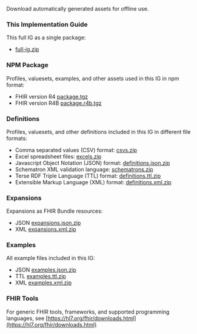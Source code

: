 Download automatically generated assets for offline use.

### This Implementation Guide

This full IG as a single package:
* [full-ig.zip](full-ig.zip)

### NPM Package

Profiles, valuesets, examples, and other assets used in this IG in npm format:
* FHIR version R4 [package.tgz](package.tgz)
* FHIR version R4B [package.r4b.tgz](package.r4b.tgz)

### Definitions

Profiles, valuesets, and other definitions included in this IG in different file formats:
* Comma separated values (CSV) format: [csvs.zip](csvs.zip)
* Excel spreadsheet files: [excels.zip](excels.zip)
* Javascript Object Notation (JSON) format: [definitions.json.zip](definitions.json.zip)
* Schematron XML validation language: [schematrons.zip](schematrons.zip)
* Terse RDF Triple Language (TTL) format: [definitions.ttl.zip](definitions.ttl.zip)
* Extensible Markup Language (XML) format: [definitions.xml.zip](definitions.xml.zip)

### Expansions

Expansions as FHIR Bundle resources:
* JSON [expansions.json.zip](expansions.json.zip)
* XML [expansions.xml.zip]()

### Examples

All example files included in this IG:
* JSON [examples.json.zip](examples.json.zip)
* TTL [examples.ttl.zip](examples.ttl.zip)
* XML [examples.xml.zip](examples.xml.zip)

### FHIR Tools
For generic FHIR tools, frameworks, and supported programming languages, see
[https://hl7.org/fhir/downloads.html](https://hl7.org/fhir/downloads.html)

